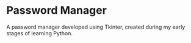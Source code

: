 # Password Manager
A password manager developed using Tkinter, created during my early stages of learning Python.
